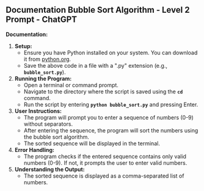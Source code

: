 ## Documentation Bubble Sort Algorithm - Level 2 Prompt - ChatGPT

**Documentation:**

1. **Setup:**
    - Ensure you have Python installed on your system. You can download it from [python.org](https://www.python.org/).
    - Save the above code in a file with a ".py" extension (e.g., **`bubble_sort.py`**).
2. **Running the Program:**
    - Open a terminal or command prompt.
    - Navigate to the directory where the script is saved using the **`cd`** command.
    - Run the script by entering **`python bubble_sort.py`** and pressing Enter.
3. **User Instructions:**
    - The program will prompt you to enter a sequence of numbers (0-9) without separators.
    - After entering the sequence, the program will sort the numbers using the bubble sort algorithm.
    - The sorted sequence will be displayed in the terminal.
4. **Error Handling:**
    - The program checks if the entered sequence contains only valid numbers (0-9). If not, it prompts the user to enter valid numbers.
5. **Understanding the Output:**
    - The sorted sequence is displayed as a comma-separated list of numbers.